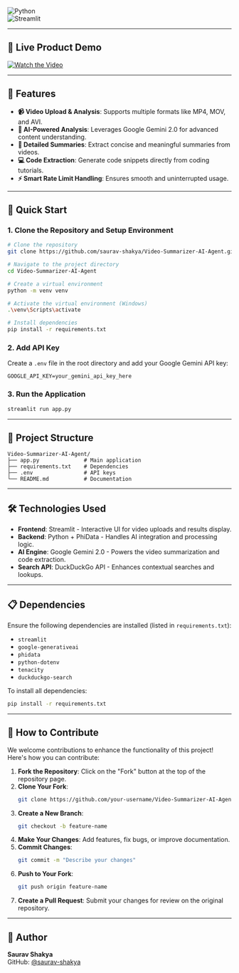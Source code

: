 ![Python](https://img.shields.io/badge/python-3.8+-blue.svg)  
![Streamlit](https://img.shields.io/badge/streamlit-latest-red.svg)  

---

## 🎥 Live Product Demo
[![Watch the Video](https://img.shields.io/badge/YouTube-Demo-red)](https://www.youtube.com/watch?v=QeuKTJ-pk_A&t=5s)

---

## 🌟 Features
- **📹 Video Upload & Analysis**: Supports multiple formats like MP4, MOV, and AVI.
- **🤖 AI-Powered Analysis**: Leverages Google Gemini 2.0 for advanced content understanding.
- **📝 Detailed Summaries**: Extract concise and meaningful summaries from videos.
- **💻 Code Extraction**: Generate code snippets directly from coding tutorials.
- **⚡ Smart Rate Limit Handling**: Ensures smooth and uninterrupted usage.

---

## 🚀 Quick Start

### 1. Clone the Repository and Setup Environment
```bash
# Clone the repository
git clone https://github.com/saurav-shakya/Video-Summarizer-AI-Agent.git

# Navigate to the project directory
cd Video-Summarizer-AI-Agent

# Create a virtual environment
python -m venv venv

# Activate the virtual environment (Windows)
.\venv\Scripts\activate

# Install dependencies
pip install -r requirements.txt
```

### 2. Add API Key
Create a `.env` file in the root directory and add your Google Gemini API key:
```env
GOOGLE_API_KEY=your_gemini_api_key_here
```

### 3. Run the Application
```bash
streamlit run app.py
```

---

## 📁 Project Structure
```
Video-Summarizer-AI-Agent/
├── app.py              # Main application
├── requirements.txt    # Dependencies
├── .env                # API keys
└── README.md           # Documentation
```

---

## 🛠️ Technologies Used

- **Frontend**: Streamlit - Interactive UI for video uploads and results display.
- **Backend**: Python + PhiData - Handles AI integration and processing logic.
- **AI Engine**: Google Gemini 2.0 - Powers the video summarization and code extraction.
- **Search API**: DuckDuckGo API - Enhances contextual searches and lookups.

---

## 📋 Dependencies
Ensure the following dependencies are installed (listed in `requirements.txt`):

- `streamlit`
- `google-generativeai`
- `phidata`
- `python-dotenv`
- `tenacity`
- `duckduckgo-search`

To install all dependencies:
```bash
pip install -r requirements.txt
```

---

## 🤝 How to Contribute

We welcome contributions to enhance the functionality of this project! Here's how you can contribute:

1. **Fork the Repository**: Click on the "Fork" button at the top of the repository page.
2. **Clone Your Fork**:
   ```bash
   git clone https://github.com/your-username/Video-Summarizer-AI-Agent.git
   ```
3. **Create a New Branch**:
   ```bash
   git checkout -b feature-name
   ```
4. **Make Your Changes**: Add features, fix bugs, or improve documentation.
5. **Commit Changes**:
   ```bash
   git commit -m "Describe your changes"
   ```
6. **Push to Your Fork**:
   ```bash
   git push origin feature-name
   ```
7. **Create a Pull Request**: Submit your changes for review on the original repository.

---

## 👤 Author

**Saurav Shakya**  
GitHub: [@saurav-shakya](https://github.com/saurav-shakya)
